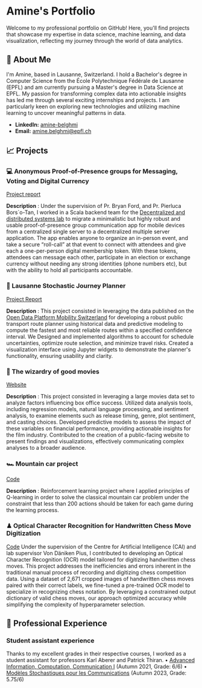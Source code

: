 # Amine's Portfolio

Welcome to my professional portfolio on GitHub! Here, you'll find projects that showcase my expertise in data science, machine learning, and data visualization, reflecting my journey through the world of data analytics.



## 🙋 About Me

I'm Amine, based in Lausanne, Switzerland. I hold a Bachelor's degree in Computer Science from the École Polytechnique Fédérale de Lausanne (EPFL) and am currently pursuing a Master's degree in Data Science at EPFL.
My passion for transforming complex data into actionable insights has led me through several exciting internships and projects. I am particularly keen on exploring new technologies and utilizing machine learning to uncover meaningful patterns in data.

- **LinkedIn:** [amine-belghmi](https://www.linkedin.com/in/amine-belghmi-bab6b9231/)
- **Email:** [amine.belghmi@epfl.ch](mailto:amine.belghmi@epfl.ch)

## 📈 Projects

### 💻 Anonymous Proof-of-Presence groups for Messaging, Voting and Digital Currency

[Project report](https://drive.google.com/file/d/1KOdHVzxPAk7mXxAHW3l8bcR4hrawAXKy/view?usp=share_link)

**Description** : Under the supervision of Pr. Bryan Ford, and Pr. Pierluca Bors`o-Tan, I worked in a Scala backend team for the [Decentralized and distributed systems lab](https://www.epfl.ch/labs/dedis/student-projects/) to migrate a minimalistic but highly robust and usable proof-of-presence group communication app for mobile devices from a centralized single server to a decentralized multiple server application. The app enables anyone to organize an in-person event, and take a secure “roll-call” at that event to connect with attendees and give each a one-per-person digital membership token. With these tokens, attendees can message each other, participate in an election or exchange currency without needing any strong identities (phone numbers etc), but with the ability to hold all participants accountable.

### 🚂 Lausanne Stochastic Journey Planner
[Project Report](https://drive.google.com/file/d/1EJ0uPh1vro61GA8mqQ6dl7onuTatKKeP/view?usp=sharing)

**Description** : This project consisted in leveraging the data published on the [Open Data Platform Mobility Switzerland](https://opentransportdata.swiss/fr/) for developing a robust public transport route planner using historical data and predictive modeling to compute the fastest and most reliable routes within a specified confidence interval. We Designed and implemented algorithms to account for schedule uncertainties, optimize route selection, and minimize travel risks. Created a visualization interface using Jupyter widgets to demonstrate the planner's functionality, ensuring usability and clarity.

### 🍿 The wizardry of good movies
[Website](https://math-ruch.github.io/yamal_group/)

**Description** : This project consisted in leveraging a large movies data set to analyze factors influencing box office success. Utilized data analysis tools, including regression models, natural language processing, and sentiment analysis, to examine elements such as release timing, genre, plot sentiment, and casting choices. Developed predictive models to assess the impact of these variables on financial performance, providing actionable insights for the film industry. Contributed to the creation of a public-facing website to present findings and visualizations, effectively communicating complex analyses to a broader audience.

### 🏎 Mountain car project
[Code](https://github.com/BelghmiAmine/ANNRL_MP1)

**Description** : Reinforcement learning project where I applied principles of Q-learning in order to solve the classical mountain car problem under the constraint that less than 200 actions should be taken for each game during the learning process.

### ♟ Optical Character Recognition for Handwritten Chess Move Digitization
[Code](https://github.com/CS-433/ml-project-2-chess_moves)
Under the supervision of the Centre for Artificial Intelligence (CAI) and lab supervisor Von Däniken Pius, I contributed to developing an Optical Character Recognition (OCR) model tailored for digitizing handwritten chess moves. This project addresses the inefficiencies and errors inherent in the traditional manual process of recording and digitizing chess competition data. Using a dataset of 2,671 cropped images of handwritten chess moves paired with their correct labels, we fine-tuned a pre-trained OCR model to specialize in recognizing chess notation. By leveraging a constrained output dictionary of valid chess moves, our approach optimized accuracy while simplifying the complexity of hyperparameter selection.


## 💼 Professional Experience

### Student assistant experience
Thanks to my excellent grades in their respective courses, I worked as a student assistant for professors Karl Aberer and Patrick Thiran.
• [Advanced Information, Computation, Communication I](https://edu.epfl.ch/coursebook/en/advanced-information-computation-communication-i-CS-101) (Autumn 2021, Grade: 6/6)
• [Modèles Stochastiques pour les Communications](https://edu.epfl.ch/coursebook/fr/modeles-stochastiques-pour-les-communications-COM-300) (Autumn 2023, Grade: 5.75/6)

